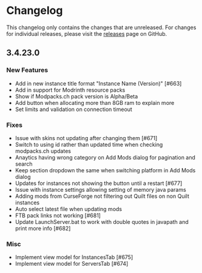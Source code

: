 # Changelog

This changelog only contains the changes that are unreleased. For changes for individual releases, please visit the
[releases](https://github.com/ATLauncher/ATLauncher/releases) page on GitHub.

## 3.4.23.0

### New Features
- Add in new instance title format "Instance Name (Version)" [#663]
- Add in support for Modrinth resource packs
- Show if Modpacks.ch pack version is Alpha/Beta
- Add button when allocating more than 8GB ram to explain more
- Set limits and validation on connection timeout

### Fixes
- Issue with skins not updating after changing them [#671]
- Switch to using id rather than updated time when checking modpacks.ch updates
- Anaytics having wrong category on Add Mods dialog for pagination and search
- Keep section dropdown the same when switching platform in Add Mods dialog
- Updates for instances not showing the button until a restart [#677]
- Issue with instance settings allowing setting of memory java params
- Adding mods from CurseForge not filtering out Quilt files on non Quilt instances
- Auto select latest file when updating mods
- FTB pack links not working [#681]
- Update LaunchServer.bat to work with double quotes in javapath and print more info [#682]

### Misc
- Implement view model for InstancesTab [#675]
- Implement view model for ServersTab [#674]
